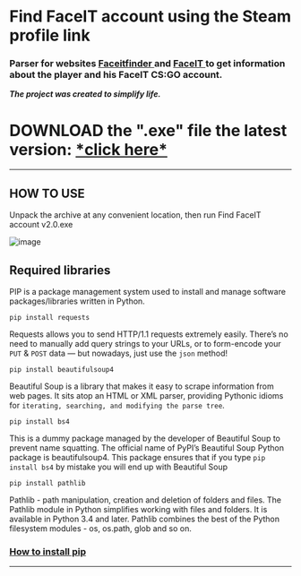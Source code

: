 <h1> Find FaceIT account using the Steam profile link </h1>

<h3>Parser for websites <a href= faceitfinder.com> Faceitfinder </a> and <a href = faceit.com> FaceIT </a> to get information about the player and his FaceIT CS:GO account.</h3>



___The project was created to simplify life.___

<h1> DOWNLOAD the ".exe" file the latest version:   <a href = "https://github.com/miceroman/find-faceit-account-using-steam-link/releases/download/v2.0/Find.FaceIT.account.using.the.Steam.profile.link.v2.0.rar"> *click here* </a> </h1>


---

<h2>HOW TO USE</h2>
Unpack the archive at any convenient location, then run Find FaceIT account v2.0.exe

![image](https://user-images.githubusercontent.com/76202940/228647610-34c50503-2b32-47ef-9c10-60bdd2710fff.png)

<h2>Required libraries</h2>
PIP is a package management system used to install and manage software packages/libraries written in Python.   

```
pip install requests
```

Requests allows you to send HTTP/1.1 requests extremely easily. There’s no need to manually add query strings to your URLs, or to form-encode your ```PUT``` & ```POST``` data — but nowadays, just use the ```json``` method!

```
pip install beautifulsoup4
```
Beautiful Soup is a library that makes it easy to scrape information from web pages. It sits atop an HTML or XML parser, providing Pythonic idioms for ```iterating, searching, and modifying the parse tree```.

```
pip install bs4
```
This is a dummy package managed by the developer of Beautiful Soup to prevent name squatting. The official name of PyPI’s Beautiful Soup Python package is beautifulsoup4. This package ensures that if you type ```pip install bs4``` by mistake you will end up with Beautiful Soup

```
pip install pathlib
```
Pathlib - path manipulation, creation and deletion of folders and files.
The Pathlib module in Python simplifies working with files and folders. It is available in Python 3.4 and later. Pathlib combines the best of the Python filesystem modules - os, os.path, glob and so on.


<h3> <a href="https://www.geeksforgeeks.org/how-to-install-pip-on-windows/"> How to install pip </a> </h3>

---


